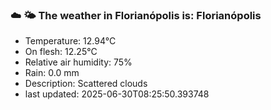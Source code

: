### ☁️ 🌤️  The weather in Florianópolis is: Florianópolis

- Temperature: 12.94°C
- On flesh: 12.25°C
- Relative air humidity: 75%
- Rain: 0.0 mm
- Description: Scattered clouds
- last updated: 2025-06-30T08:25:50.393748
